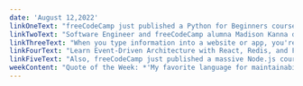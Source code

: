 ```yaml
---
date: 'August 12,2022'
linkOneText: "freeCodeCamp just published a Python for Beginners course. If you are new to Python programming, this is an excellent place to start. You'll learn Logic Operators, Control Flow, Nested Functions, Closures, and even some Python Command Line Interface tools. You'll use these to code your own card game. You can do the entire course in your browser. And another cool milestone: this is the first course we've shot in 4K, with more than 8 million pixels of Python goodness. (5 hour YouTube course): https://www.freecodecamp.org/news/python-programming-course/"
linkTwoText: "Software Engineer and freeCodeCamp alumna Madison Kanna developed this beginner HTML and CSS course. You'll code your own user interface. And along the way, she'll teach you about the Client-Server Model, CSS Inheritance, DevTools, and more. (2 hour YouTube course): https://www.freecodecamp.org/news/learn-html-and-css-order-summary-component/"
linkThreeText: "When you type information into a website or app, you're using a form. And coding good forms in HTML5 is a high art. This tutorial will teach you how to use Fieldsets, Labels, and Legends. You'll also learn emerging best practices around accessibility and mobile-responsive design. (20 minute read): https://www.freecodecamp.org/news/create-and-validate-modern-web-forms-html5/"
linkFourText: "Learn Event-Driven Architecture with React, Redis, and FastAPI. This course will also teach you the powerful Finite State Machine design pattern. You'll code your own logistics app, complete with budgets, inventory, and deliveries. (2 hour YouTube course): https://www.freecodecamp.org/news/implement-event-driven-architecture-with-react-and-fastapi/"
linkFiveText: "Also, freeCodeCamp just published a massive Node.js course in Spanish. (We've also published several Node courses in English, too). If you have Spanish-speaking friends who want to learn programming, please tell them that we now have in-depth courses on a broad range of coding topics. These are all taught in Spanish by Estefania. She's an experienced teacher and software engineer. (8 hour YouTube course): https://www.freecodecamp.org/news/learn-node-js-and-express-in-spanish-course-for-beginners/"
weekContent: "Quote of the Week: *'My favorite language for maintainability is Python. It has simple, clean syntax, object encapsulation, good library support, and optional named parameters.'* — Bram Cohen, Software Engineer and Inventor of BitTorrent"
---
```

